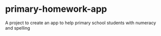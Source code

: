 # primary-homework-app
A project to create an app to help primary school students with numeracy and spelling
